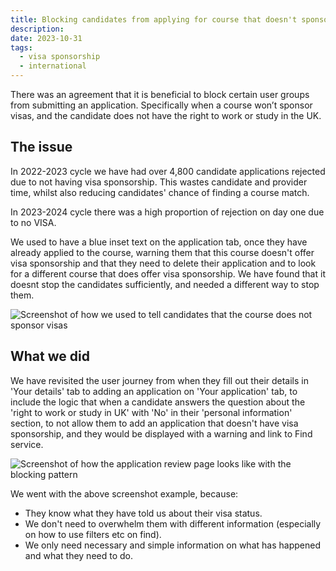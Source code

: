 ```yaml
---
title: Blocking candidates from applying for course that doesn't sponsor visas
description:
date: 2023-10-31
tags:
  - visa sponsorship
  - international
---
```


There was an agreement that it is beneficial to block certain user groups from submitting an application. Specifically when a course won’t sponsor visas, and the candidate does not have the right to work or study in the UK.

## The issue

In 2022-2023 cycle we have had over 4,800 candidate applications rejected due to not having visa sponsorship. This wastes candidate and provider time, whilst also reducing candidates' chance of finding a course match.

In 2023-2024 cycle there was a high proportion of rejection on day one due to no VISA.

We used to have a blue inset text on the application tab, once they have already applied to the course, warning them that this course doesn't offer visa sponsorship and that they need to delete their application and to look for a different course that does offer visa sponsorship. We have found that it doesnt stop the candidates sufficiently, and needed a different way to stop them.

![Screenshot of how we used to tell candidates that the course does not sponsor visas](before.png)

## What we did

We have revisited the user journey from when they fill out their details in 'Your details' tab to adding an application on 'Your application' tab, to include the logic that when a candidate answers the question about the 'right to work or study in UK' with 'No' in their 'personal information' section, to not allow them to add an application that doesn't have visa sponsorship, and they would be displayed with a warning and link to Find service.

![Screenshot of how the application review page looks like with the blocking pattern](after.png)

We went with the above screenshot example, because:

* They know what they have told us about their visa status.
* We don't need to overwhelm them with different information (especially on how to use filters etc on find).
* We only need necessary and simple information on what has happened and what they need to do.
